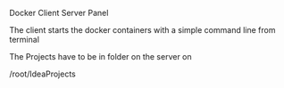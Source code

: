 Docker Client Server Panel


The client starts the docker containers with a simple command line from terminal

The Projects have to be in folder on the server on 

/root/IdeaProjects

